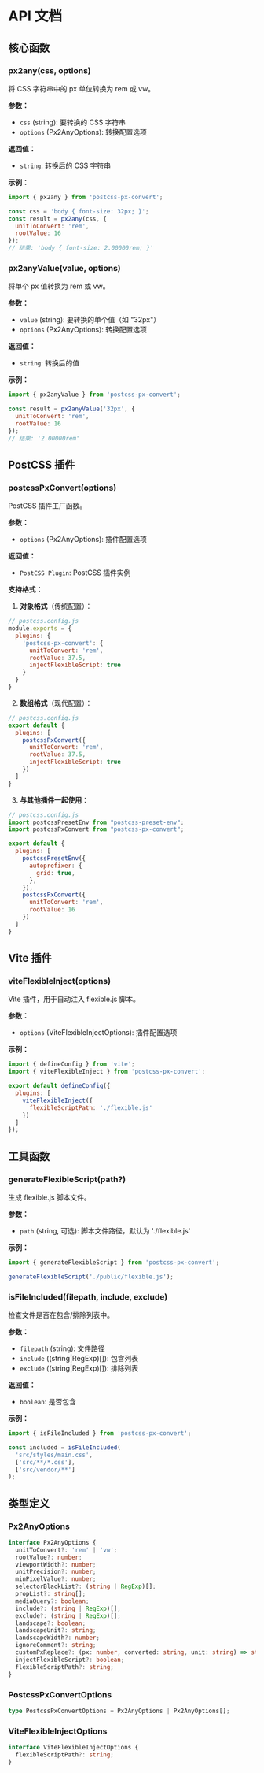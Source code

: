 # API 文档

## 核心函数

### px2any(css, options)

将 CSS 字符串中的 px 单位转换为 rem 或 vw。

**参数：**
- `css` (string): 要转换的 CSS 字符串
- `options` (Px2AnyOptions): 转换配置选项

**返回值：**
- `string`: 转换后的 CSS 字符串

**示例：**
```javascript
import { px2any } from 'postcss-px-convert';

const css = 'body { font-size: 32px; }';
const result = px2any(css, {
  unitToConvert: 'rem',
  rootValue: 16
});
// 结果: 'body { font-size: 2.00000rem; }'
```

### px2anyValue(value, options)

将单个 px 值转换为 rem 或 vw。

**参数：**
- `value` (string): 要转换的单个值（如 "32px"）
- `options` (Px2AnyOptions): 转换配置选项

**返回值：**
- `string`: 转换后的值

**示例：**
```javascript
import { px2anyValue } from 'postcss-px-convert';

const result = px2anyValue('32px', {
  unitToConvert: 'rem',
  rootValue: 16
});
// 结果: '2.00000rem'
```

## PostCSS 插件

### postcssPxConvert(options)

PostCSS 插件工厂函数。

**参数：**
- `options` (Px2AnyOptions): 插件配置选项

**返回值：**
- `PostCSS Plugin`: PostCSS 插件实例

**支持格式：**

1. **对象格式**（传统配置）：
```js
// postcss.config.js
module.exports = {
  plugins: {
    'postcss-px-convert': {
      unitToConvert: 'rem',
      rootValue: 37.5,
      injectFlexibleScript: true
    }
  }
}
```

2. **数组格式**（现代配置）：
```js
// postcss.config.js
export default {
  plugins: [
    postcssPxConvert({
      unitToConvert: 'rem',
      rootValue: 37.5,
      injectFlexibleScript: true
    })
  ]
}
```

3. **与其他插件一起使用**：
```js
// postcss.config.js
import postcssPresetEnv from "postcss-preset-env";
import postcssPxConvert from "postcss-px-convert";

export default {
  plugins: [
    postcssPresetEnv({
      autoprefixer: {
        grid: true,
      },
    }),
    postcssPxConvert({
      unitToConvert: 'rem',
      rootValue: 16
    })
  ]
}
```

## Vite 插件

### viteFlexibleInject(options)

Vite 插件，用于自动注入 flexible.js 脚本。

**参数：**
- `options` (ViteFlexibleInjectOptions): 插件配置选项

**示例：**
```javascript
import { defineConfig } from 'vite';
import { viteFlexibleInject } from 'postcss-px-convert';

export default defineConfig({
  plugins: [
    viteFlexibleInject({
      flexibleScriptPath: './flexible.js'
    })
  ]
});
```

## 工具函数

### generateFlexibleScript(path?)

生成 flexible.js 脚本文件。

**参数：**
- `path` (string, 可选): 脚本文件路径，默认为 './flexible.js'

**示例：**
```javascript
import { generateFlexibleScript } from 'postcss-px-convert';

generateFlexibleScript('./public/flexible.js');
```

### isFileIncluded(filepath, include, exclude)

检查文件是否在包含/排除列表中。

**参数：**
- `filepath` (string): 文件路径
- `include` ((string|RegExp)[]): 包含列表
- `exclude` ((string|RegExp)[]): 排除列表

**返回值：**
- `boolean`: 是否包含

**示例：**
```javascript
import { isFileIncluded } from 'postcss-px-convert';

const included = isFileIncluded(
  'src/styles/main.css',
  ['src/**/*.css'],
  ['src/vendor/**']
);
```

## 类型定义

### Px2AnyOptions

```typescript
interface Px2AnyOptions {
  unitToConvert?: 'rem' | 'vw';
  rootValue?: number;
  viewportWidth?: number;
  unitPrecision?: number;
  minPixelValue?: number;
  selectorBlackList?: (string | RegExp)[];
  propList?: string[];
  mediaQuery?: boolean;
  include?: (string | RegExp)[];
  exclude?: (string | RegExp)[];
  landscape?: boolean;
  landscapeUnit?: string;
  landscapeWidth?: number;
  ignoreComment?: string;
  customPxReplace?: (px: number, converted: string, unit: string) => string;
  injectFlexibleScript?: boolean;
  flexibleScriptPath?: string;
}
```

### PostcssPxConvertOptions

```typescript
type PostcssPxConvertOptions = Px2AnyOptions | Px2AnyOptions[];
```

### ViteFlexibleInjectOptions

```typescript
interface ViteFlexibleInjectOptions {
  flexibleScriptPath?: string;
}
``` 